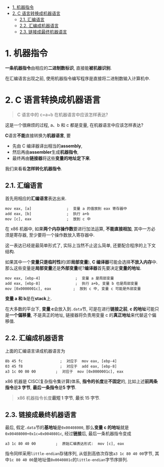
<!-- @import "[TOC]" {cmd="toc" depthFrom=1 depthTo=6 orderedList=false} -->

<!-- code_chunk_output -->

- [1. 机器指令](#1-机器指令)
- [2. C 语言转换成机器语言](#2-c-语言转换成机器语言)
  - [2.1. 汇编语言](#21-汇编语言)
  - [2.2. 汇编成机器语言](#22-汇编成机器语言)
  - [2.3. 链接成最终机器语言](#23-链接成最终机器语言)

<!-- /code_chunk_output -->

# 1. 机器指令

**一条机器指令**由相应的**二进制数标识**, 直接能**被机器识别**.

在汇编语言出现之前, 使用机器指令编写程序是直接将二进制数输入计算机中.

# 2. C 语言转换成机器语言

>C 语言中的 c=a+b 在机器语言中应该怎样表达?

这是一个很麻烦的过程, a、b 和 c 都是变量, 在机器语言中应该怎样表达?

**C**语言**不能**直接转换为**机器语言**, 要

- 先由 C 编译器译出相当的**assembly**,
- 然后再由**assembler**生成**机器指令**,
- 最终再由**链接器**将这些**变量的地址定下来**.

我们来看看**怎样转化机器指令**.

## 2.1. 汇编语言

首先用相应的**汇编语言**表达出来.

```
mov eax, [a]                ;  变量 a 的值放到 eax 寄存器中
add eax, [b]                ;  执行 a+b
mov [c], eax                ;  放到 c 中
```

在 x86 机器中, 如果**两个内存操作数**要进行加法运算, **不能直接相加**, 其中一方必须是寄存器, 至少要将一个操作数放入寄存器中.

这一表达已经是最简单形式了, 实际上当然不止这么简单, 还要配合程序的上下文结构.

如果其中一个**变量只是临时性**的(即**局部变量**), **C 编译器**可能会选择**不放入内存**中. 那么这些变量是**局部变量**还是**外部变量**呢?**编译器**首先要决定**变量的地址**.

```
mov eax, [ebp-4]                ;  变量 a 是局部变量
add eax, [ebp-8]                ;  执行 a+b, 变量 b 也是局部变量
mov [0x0000001c], eax          ;  放到 c 中, 变量 c 可能是外部变量
```

**变量 a 和 b**是在**stack**上.

在大多数的平台下, **变量 c**会放入到`.data`节, 可是在进行**链接之前**, **c 的地址**可能只是**一个偏移量**, 不是真正的地址, 链接器将负责用变量 c 的**真正地址**来代替这个偏移值.

## 2.2. 汇编成机器语言

上面的汇编语言译成机器语言为

```
8b 45 fc                 ;  对应于  mov eax, [ebp-4]
03 45 f8                 ;  对应于  add eax, [ebp-8]
a3 1c 00 00 00         ;  对应于  mov [0x0000001c], eax
```

x86 机器是 CISC(复杂指令集计算)体系, **指令的长度**是**不固定**的, 比如上述**前两条指令**是**3 字节**, **最后一条指令**是**5 字节**.

> x86 机器指令长度**最短 1 字节**, **最长 15 字节**.

## 2.3. 链接成最终机器语言

最后, 假定`.data`节的**基地址**是`0x00408000`, 那么**变量 c 的地址**就是`0x00408000+0x1c=0x0040801c`, 经过**链接**后, 最后一条机器指令变成

```
a3 1c 80 40 00         ;  原始汇编表达形式:  mov [c], eax
```

指令同样采用`little-endian`存储序列, 从低到高依次存放`a3 1c 80 40 00`字节, 其中`1c 80 40 00`是地址值`0x0040801c`的`little-endian`字节序排列.